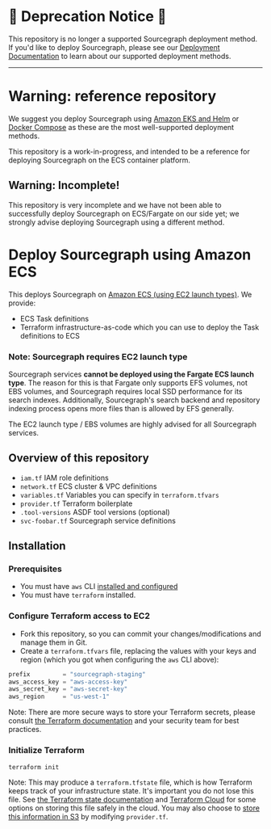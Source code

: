 # 🚨 Deprecation Notice 🚨

This repository is no longer a supported Sourcegraph deployment method.
If you'd like to deploy Sourcegraph, please see our [Deployment Documentation](https://sourcegraph.com/docs/admin/deploy) to learn about our supported deployment methods.

---

# Warning: reference repository

We suggest you deploy Sourcegraph using [Amazon EKS and Helm](https://docs.sourcegraph.com/admin/deploy/kubernetes/helm) or [Docker Compose](https://docs.sourcegraph.com/admin/deploy/docker-compose) as these are the most well-supported deployment methods.

This repository is a work-in-progress, and intended to be a reference for deploying Sourcegraph on the ECS container platform.

## Warning: Incomplete!

This repository is very incomplete and we have not been able to successfully deploy Sourcegraph on ECS/Fargate on our side yet; we strongly advise deploying Sourcegraph using a different method.

# Deploy Sourcegraph using Amazon ECS

This deploys Sourcegraph on [Amazon ECS (using EC2 launch types)](https://docs.aws.amazon.com/AmazonECS/latest/developerguide/application_architecture.html). We provide:

- ECS Task definitions
- Terraform infrastructure-as-code which you can use to deploy the Task definitions to ECS

### Note: Sourcegraph requires EC2 launch type

Sourcegraph services **cannot be deployed using the Fargate ECS launch type**. The reason for this is that Fargate only supports EFS volumes, not EBS volumes, and Sourcegraph requires local SSD performance for its search indexes. Additionally, Sourcegraph's search backend and repository indexing process opens more files than is allowed by EFS generally.

The EC2 launch type / EBS volumes are highly advised for all Sourcegraph services.

## Overview of this repository

- `iam.tf` IAM role definitions
- `network.tf` ECS cluster & VPC definitions
- `variables.tf` Variables you can specify in `terraform.tfvars`
- `provider.tf` Terraform boilerplate
- `.tool-versions` ASDF tool versions (optional)
- `svc-foobar.tf` Sourcegraph service definitions

## Installation

### Prerequisites

- You must have `aws` CLI [installed and configured](https://docs.aws.amazon.com/cli/latest/userguide/cli-configure-quickstart.html)
- You must have `terraform` installed.

### Configure Terraform access to EC2

- Fork this repository, so you can commit your changes/modifications and manage them in Git.
- Create a `terraform.tfvars` file, replacing the values with your keys and region (which you got when configuring the `aws` CLI above):

```terraform
prefix         = "sourcegraph-staging"
aws_access_key = "aws-access-key"
aws_secret_key = "aws-secret-key"
aws_region     = "us-west-1"
```

Note: There are more secure ways to store your Terraform secrets, please consult [the Terraform documentation](https://registry.terraform.io/providers/hashicorp/aws/latest/docs#provider-configuration) and your security team for best practices.

### Initialize Terraform

```sh
terraform init
```

Note: This may produce a `terraform.tfstate` file, which is how Terraform keeps track of your infrastructure state. It's important you do not lose this file. See [the Terraform state documentation](https://www.terraform.io/language/state) and [Terraform Cloud](https://www.terraform.io/cloud-docs) for some options on storing this file safely in the cloud. You may also choose to [store this information in S3](https://www.terraform.io/language/settings/backends/s3) by modifying `provider.tf`.
